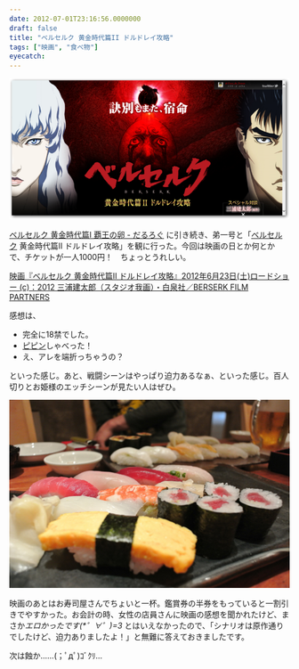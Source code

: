```yaml
---
date: 2012-07-01T23:16:56.0000000
draft: false
title: "ベルセルク 黄金時代篇II ドルドレイ攻略"
tags: ["映画", "食べ物"]
eyecatch: 
---
```

<p><img src="20120701230411.png" alt="f:id:daruyanagi:20120701230411p:plain" title="f:id:daruyanagi:20120701230411p:plain" class="hatena-fotolife"></p><p><a href="http://daruyanagi.hatenablog.com/entry/2012/02/06/221337"> &#x30D9;&#x30EB;&#x30BB;&#x30EB;&#x30AF; &#x9EC4;&#x91D1;&#x6642;&#x4EE3;&#x7BC7;&#x2160; &#x8987;&#x738B;&#x306E;&#x5375; - &#x3060;&#x308B;&#x308D;&#x3050;</a> に引き続き、弟一号と「<a class="keyword" href="http://d.hatena.ne.jp/keyword/%A5%D9%A5%EB%A5%BB%A5%EB%A5%AF">ベルセルク</a> 黄金時代篇II ドルドレイ攻略」を観に行った。今回は映画の日とか何とかで、チケットが一人1000円！　ちょっとうれしい。</p><p><a href="http://www.berserkfilm.com/">&#x6620;&#x753B;&#x300E;&#x30D9;&#x30EB;&#x30BB;&#x30EB;&#x30AF; &#x9EC4;&#x91D1;&#x6642;&#x4EE3;&#x7BC7;II &#x30C9;&#x30EB;&#x30C9;&#x30EC;&#x30A4;&#x653B;&#x7565;&#x300F;2012&#x5E74;6&#x6708;23&#x65E5;(&#x571F;)&#x30ED;&#x30FC;&#x30C9;&#x30B7;&#x30E7;&#x30FC; (c)&#xFF1A;2012 &#x4E09;&#x6D66;&#x5EFA;&#x592A;&#x90CE;&#xFF08;&#x30B9;&#x30BF;&#x30B8;&#x30AA;&#x6211;&#x753B;&#xFF09;&#x30FB;&#x767D;&#x6CC9;&#x793E;&#xFF0F;BERSERK FILM PARTNERS</a></p><p>感想は、</p>

<ul>
<li>完全に18禁でした。</li>
<li><a class="keyword" href="http://d.hatena.ne.jp/keyword/%A5%D4%A5%D4%A5%F3">ピピン</a>しゃべった！</li>
<li>え、アレを端折っちゃうの？</li>
</ul><p>といった感じ。あと、戦闘シーンはやっぱり迫力あるなぁ、といった感じ。百人切りとお姫様のエッチシーンが見たい人はぜひ。</p><p><img src="20120701212111.jpg" alt="f:id:daruyanagi:20120701212111j:plain" title="f:id:daruyanagi:20120701212111j:plain" class="hatena-fotolife"></p><p>映画のあとはお寿司屋さんでちょいと一杯。鑑賞券の半券をもっていると一割引きでやすかった。お会計の時、女性の店員さんに映画の感想を聞かれたけど、まさか<i>エロかったです(*゜∀゜)=3 </i>とはいえなかったので、「シナリオは原作通りでしたけど、迫力ありましたよ！」と無難に答えておきましたです。</p><p>次は蝕か……(；ﾟдﾟ)ｺﾞｸﾘ…</p>
